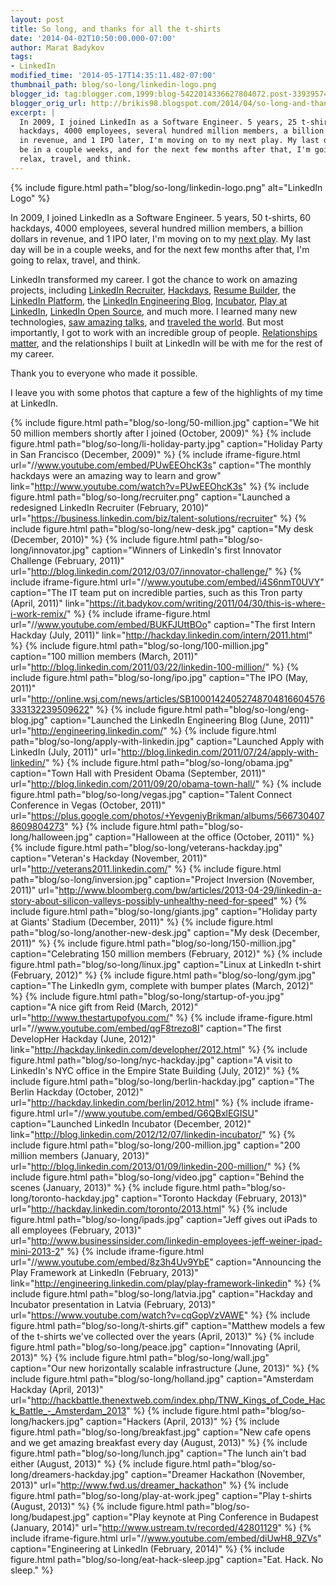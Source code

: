 ```yaml
---
layout: post
title: So long, and thanks for all the t-shirts
date: '2014-04-02T10:50:00.000-07:00'
author: Marat Badykov
tags:
- LinkedIn
modified_time: '2014-05-17T14:35:11.482-07:00'
thumbnail_path: blog/so-long/linkedin-logo.png
blogger_id: tag:blogger.com,1999:blog-5422014336627804072.post-3393957431414454672
blogger_orig_url: http://brikis98.blogspot.com/2014/04/so-long-and-thanks-for-all-t-shirts.html
excerpt: |
  In 2009, I joined LinkedIn as a Software Engineer. 5 years, 25 t-shirts, 50 
  hackdays, 4000 employees, several hundred million members, a billion dollars 
  in revenue, and 1 IPO later, I'm moving on to my next play. My last day will 
  be in a couple weeks, and for the next few months after that, I'm going to 
  relax, travel, and think.
---
```


{% include figure.html path="blog/so-long/linkedin-logo.png" alt="LinkedIn Logo" %}

In 2009, I joined LinkedIn as a Software Engineer. 5 years, 50 t-shirts, 60 
hackdays, 4000 employees, several hundred million members, a billion dollars 
in revenue, and 1 IPO later, I'm moving on to my [next 
play](http://www.nytimes.com/2012/11/11/business/jeff-weiner-of-linkedin-on-the-next-play-philosophy.html?_r=0). 
My last day will be in a couple weeks, and for the next few months after that, 
I'm going to relax, travel, and think. 

LinkedIn transformed my career. I got the chance to work on amazing projects, 
including [LinkedIn 
Recruiter](http://business.linkedin.com/talent-solutions/products/recruiter.html), 
[Hackdays](http://www.youtube.com/watch?v=PUwEEOhcK3s), [Resume 
Builder](http://resume.linkedinlabs.com/), the [LinkedIn 
Platform](http://developer.linkedin.com/), the [LinkedIn Engineering 
Blog](http://developer.linkedin.com/), 
[Incubator](http://blog.linkedin.com/2012/12/07/linkedin-incubator/), [Play at 
LinkedIn](http://engineering.linkedin.com/play/play-framework-linkedin), 
[LinkedIn Open Source](http://linkedin.github.io/), and much more. I learned 
many new technologies, [saw amazing 
talks](http://blog.linkedin.com/topic/linkedin-indays/linkedin-speaker-series/), 
and [traveled the world](https://ybrikman.com/photos). But most 
importantly, I got to work with an incredible group of people. [Relationships 
matter](http://blog.linkedin.com/2013/05/05/linkedin-turns-10/), and the 
relationships I built at LinkedIn will be with me for the rest of my career. 

Thank you to everyone who made it possible. 

I leave you with some photos that capture a few of the highlights of my time 
at LinkedIn. 

{% include figure.html path="blog/so-long/50-million.jpg" caption="We hit 50 million members shortly after I joined (October, 2009)" %}
{% include figure.html path="blog/so-long/li-holiday-party.jpg" caption="Holiday Party in San Francisco (December, 2009)" %}
{% include iframe-figure.html url="//www.youtube.com/embed/PUwEEOhcK3s" caption="The monthly hackdays were an amazing way to learn and grow" link="http://www.youtube.com/watch?v=PUwEEOhcK3s" %}
{% include figure.html path="blog/so-long/recruiter.png" caption="Launched a redesigned LinkedIn Recruiter (February, 2010)" url="https://business.linkedin.com/biz/talent-solutions/recruiter" %}
{% include figure.html path="blog/so-long/new-desk.jpg" caption="My desk (December, 2010)" %}
{% include figure.html path="blog/so-long/innovator.jpg" caption="Winners of LinkedIn's first Innovator Challenge (February, 2011)" url="http://blog.linkedin.com/2012/03/07/innovator-challenge/" %}
{% include iframe-figure.html url="//www.youtube.com/embed/i4S6nmT0UVY" caption="The IT team put on incredible parties, such as this Tron party (April, 2011)" link="https://it.badykov.com/writing/2011/04/30/this-is-where-i-work-remix/" %}
{% include iframe-figure.html url="//www.youtube.com/embed/BUKFJUttBOo" caption="The first Intern Hackday (July, 2011)" link="http://hackday.linkedin.com/intern/2011.html" %}
{% include figure.html path="blog/so-long/100-million.jpg" caption="100 million members (March, 2011)" url="http://blog.linkedin.com/2011/03/22/linkedin-100-million/" %}
{% include figure.html path="blog/so-long/ipo.jpg" caption="The IPO (May, 2011)" url="http://online.wsj.com/news/articles/SB10001424052748704816604576333132239509622" %}
{% include figure.html path="blog/so-long/eng-blog.jpg" caption="Launched the LinkedIn Engineering Blog (June, 2011)" url="http://engineering.linkedin.com/" %}
{% include figure.html path="blog/so-long/apply-with-linkedin.jpg" caption="Launched Apply with LinkedIn (July, 2011)" url="http://blog.linkedin.com/2011/07/24/apply-with-linkedin/" %}
{% include figure.html path="blog/so-long/obama.jpg" caption="Town Hall with President Obama (September, 2011)" url="http://blog.linkedin.com/2011/09/20/obama-town-hall/" %}
{% include figure.html path="blog/so-long/vegas.jpg" caption="Talent Connect Conference in Vegas (October, 2011)" url="https://plus.google.com/photos/+YevgeniyBrikman/albums/5667304078609804273" %}
{% include figure.html path="blog/so-long/halloween.jpg" caption="Halloween at the office (October, 2011)" %}
{% include figure.html path="blog/so-long/veterans-hackday.jpg" caption="Veteran's Hackday (November, 2011)" url="http://veterans2011.linkedin.com/" %}
{% include figure.html path="blog/so-long/inversion.jpg" caption="Project Inversion (November, 2011)" url="http://www.bloomberg.com/bw/articles/2013-04-29/linkedin-a-story-about-silicon-valleys-possibly-unhealthy-need-for-speed" %}
{% include figure.html path="blog/so-long/giants.jpg" caption="Holiday party at Giants' Stadium (December, 2011)" %}
{% include figure.html path="blog/so-long/another-new-desk.jpg" caption="My desk (December, 2011)" %}
{% include figure.html path="blog/so-long/150-million.jpg" caption="Celebrating 150 million members (February, 2012)" %}
{% include figure.html path="blog/so-long/linux.jpg" caption="Linux at LinkedIn t-shirt (February, 2012)" %}
{% include figure.html path="blog/so-long/gym.jpg" caption="The LinkedIn gym, complete with bumper plates (March, 2012)" %}
{% include figure.html path="blog/so-long/startup-of-you.jpg" caption="A nice gift from Reid (March, 2012)" url="http://www.thestartupofyou.com/" %}
{% include iframe-figure.html url="//www.youtube.com/embed/qgF8trezo8I" caption="The first DevelopHer Hackday (June, 2012)" link="http://hackday.linkedin.com/developher/2012.html" %}
{% include figure.html path="blog/so-long/nyc-hackday.jpg" caption="A visit to LinkedIn's NYC office in the Empire State Building (July, 2012)" %}
{% include figure.html path="blog/so-long/berlin-hackday.jpg" caption="The Berlin Hackday (October, 2012)" url="http://hackday.linkedin.com/berlin/2012.html" %}
{% include iframe-figure.html url="//www.youtube.com/embed/G6QBxlEGISU" caption="Launched LinkedIn Incubator (December, 2012)" link="http://blog.linkedin.com/2012/12/07/linkedin-incubator/" %}
{% include figure.html path="blog/so-long/200-million.jpg" caption="200 million members (January, 2013)" url="http://blog.linkedin.com/2013/01/09/linkedin-200-million/" %}
{% include figure.html path="blog/so-long/video.jpg" caption="Behind the scenes (January, 2013)" %}
{% include figure.html path="blog/so-long/toronto-hackday.jpg" caption="Toronto Hackday (February, 2013)" url="http://hackday.linkedin.com/toronto/2013.html" %}
{% include figure.html path="blog/so-long/ipads.jpg" caption="Jeff gives out iPads to all employees (February, 2013)" url="http://www.businessinsider.com/linkedin-employees-jeff-weiner-ipad-mini-2013-2" %}
{% include iframe-figure.html url="//www.youtube.com/embed/8z3h4Uv9YbE" caption="Announcing the Play Framework at LinkedIn (February, 2013)" link="http://engineering.linkedin.com/play/play-framework-linkedin" %}
{% include figure.html path="blog/so-long/latvia.jpg" caption="Hackday and Incubator presentation in Latvia (February, 2013)" url="https://www.youtube.com/watch?v=cqGopVzVAWE" %}
{% include figure.html path="blog/so-long/t-shirts.gif" caption="Matthew models a few of the t-shirts we've collected over the years (April, 2013)" %}
{% include figure.html path="blog/so-long/peace.jpg" caption="Innovating (April, 2013)" %}
{% include figure.html path="blog/so-long/wall.jpg" caption="Our new horizontally scalable infrastructure (June, 2013)" %}
{% include figure.html path="blog/so-long/holland.jpg" caption="Amsterdam Hackday (April, 2013)" url="http://hackbattle.thenextweb.com/index.php/TNW_Kings_of_Code_Hack_Battle_-_Amsterdam_2013" %}
{% include figure.html path="blog/so-long/hackers.jpg" caption="Hackers (April, 2013)" %}
{% include figure.html path="blog/so-long/breakfast.jpg" caption="New cafe opens and we get amazing breakfast every day (August, 2013)" %}
{% include figure.html path="blog/so-long/lunch.jpg" caption="The lunch ain't bad either (August, 2013)" %}
{% include figure.html path="blog/so-long/dreamers-hackday.jpg" caption="Dreamer Hackathon (November, 2013)" url="http://www.fwd.us/dreamer_hackathon" %}
{% include figure.html path="blog/so-long/play-at-work.jpeg" caption="Play t-shirts (August, 2013)" %}
{% include figure.html path="blog/so-long/budapest.jpg" caption="Play keynote at Ping Conference in Budapest (January, 2014)" url="http://www.ustream.tv/recorded/42801129" %}
{% include iframe-figure.html url="//www.youtube.com/embed/diUwH8_9ZVs" caption="Engineering at LinkedIn (February, 2014)" %}
{% include figure.html path="blog/so-long/eat-hack-sleep.jpg" caption="Eat. Hack. No sleep." %}